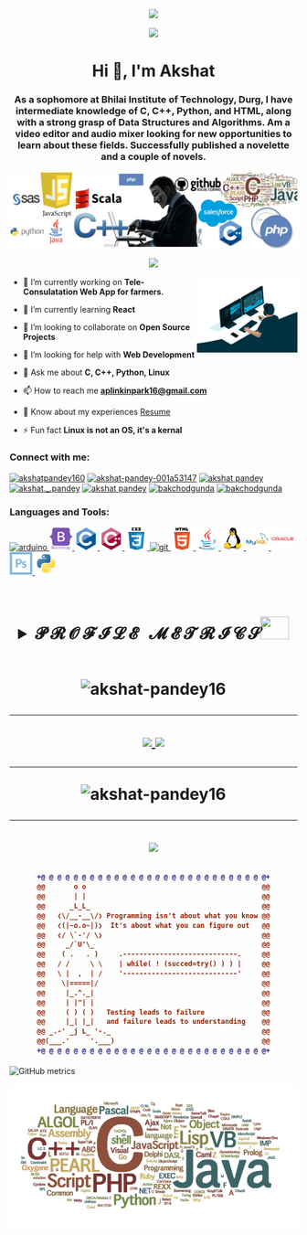 <p align="center">
<img src="https://readme-typing-svg.herokuapp.com?font=Architects+Daughter&color=%2379A500&size=40&duration=3000&center=true&lines=Hello+Everybody">
<p align="center">
<img src="https://media.giphy.com/media/QLKSt3wQqlj7a/giphy.gif">
<h1 align="center">Hi 👋, I'm Akshat</h1>
<h3 align="center">As a sophomore at Bhilai Institute of Technology, Durg, I have intermediate knowledge of C, C++, Python, and HTML, along with a strong grasp of Data Structures and Algorithms. Am a video editor and audio mixer looking for new opportunities to learn about these fields. Successfully published a novelette and a couple of novels.</h3>

![A newbie coder](https://github.com/Akshat-Pandey16/Akshat-Pandey16/blob/main/banner.png)

<p align="center">
<img src="https://komarev.com/ghpvc/?username=Akshat-Pandey16&color=0E9C47&style=for-the-badge">

<a href="https://github.com/Akshat-Pandey16"><img width="35%" align="right" alt="Akshat" src="https://github.com/Akshat-Pandey16/Akshat-Pandey16/blob/main/coder.gif" /></a>

- 🔭 I’m currently working on **Tele-Consulatation Web App for farmers.**

- 🌱 I’m currently learning **React**

- 👯 I’m looking to collaborate on **Open Source Projects**

- 🤝 I’m looking for help with **Web Development**

- 💬 Ask me about **C, C++, Python, Linux**

- 📫 How to reach me **aplinkinpark16@gmail.com**

- 📄 Know about my experiences [Resume](https://github.com/Akshat-Pandey16/Akshat-Pandey16.github.io/blob/main/resume/Akshat%20Pandey%20Main%20Resume.pdf)

- ⚡ Fun fact **Linux is not an OS, it's a kernal**

<h3 align="left">Connect with me:</h3>
<p align="left">
<a href="https://twitter.com/akshatpandey160" target="blank"><img align="center" src="https://raw.githubusercontent.com/rahuldkjain/github-profile-readme-generator/master/src/images/icons/Social/twitter.svg" alt="akshatpandey160" height="30" width="40" /></a>
<a href="https://linkedin.com/in/akshat-pandey-001a53147" target="blank"><img align="center" src="https://raw.githubusercontent.com/rahuldkjain/github-profile-readme-generator/master/src/images/icons/Social/linked-in-alt.svg" alt="akshat-pandey-001a53147" height="30" width="40" /></a>
<a href="https://fb.com/akshat pandey" target="blank"><img align="center" src="https://raw.githubusercontent.com/rahuldkjain/github-profile-readme-generator/master/src/images/icons/Social/facebook.svg" alt="akshat pandey" height="30" width="40" /></a>
<a href="https://instagram.com/akshat._.pandey" target="blank"><img align="center" src="https://raw.githubusercontent.com/rahuldkjain/github-profile-readme-generator/master/src/images/icons/Social/instagram.svg" alt="akshat._.pandey" height="30" width="40" /></a>
<a href="https://www.youtube.com/c/akshat pandey" target="blank"><img align="center" src="https://raw.githubusercontent.com/rahuldkjain/github-profile-readme-generator/master/src/images/icons/Social/youtube.svg" alt="akshat pandey" height="30" width="40" /></a>
<a href="https://www.hackerrank.com/bakchodgunda" target="blank"><img align="center" src="https://raw.githubusercontent.com/rahuldkjain/github-profile-readme-generator/master/src/images/icons/Social/hackerrank.svg" alt="bakchodgunda" height="30" width="40" /></a>
<a href="https://www.leetcode.com/bakchodgunda" target="blank"><img align="center" src="https://raw.githubusercontent.com/rahuldkjain/github-profile-readme-generator/master/src/images/icons/Social/leet-code.svg" alt="bakchodgunda" height="30" width="40" /></a>
</p>

<h3 align="left">Languages and Tools:</h3>
<p align="left"> <a href="https://www.arduino.cc/" target="_blank" rel="noreferrer"> <img src="https://cdn.worldvectorlogo.com/logos/arduino-1.svg" alt="arduino" width="40" height="40"/> </a> <a href="https://getbootstrap.com" target="_blank" rel="noreferrer"> <img src="https://raw.githubusercontent.com/devicons/devicon/master/icons/bootstrap/bootstrap-plain-wordmark.svg" alt="bootstrap" width="40" height="40"/> </a> <a href="https://www.cprogramming.com/" target="_blank" rel="noreferrer"> <img src="https://raw.githubusercontent.com/devicons/devicon/master/icons/c/c-original.svg" alt="c" width="40" height="40"/> </a> <a href="https://www.w3schools.com/cpp/" target="_blank" rel="noreferrer"> <img src="https://raw.githubusercontent.com/devicons/devicon/master/icons/cplusplus/cplusplus-original.svg" alt="cplusplus" width="40" height="40"/> </a> <a href="https://www.w3schools.com/css/" target="_blank" rel="noreferrer"> <img src="https://raw.githubusercontent.com/devicons/devicon/master/icons/css3/css3-original-wordmark.svg" alt="css3" width="40" height="40"/> </a> <a href="https://git-scm.com/" target="_blank" rel="noreferrer"> <img src="https://www.vectorlogo.zone/logos/git-scm/git-scm-icon.svg" alt="git" width="40" height="40"/> </a> <a href="https://www.w3.org/html/" target="_blank" rel="noreferrer"> <img src="https://raw.githubusercontent.com/devicons/devicon/master/icons/html5/html5-original-wordmark.svg" alt="html5" width="40" height="40"/> </a> <a href="https://www.java.com" target="_blank" rel="noreferrer"> <img src="https://raw.githubusercontent.com/devicons/devicon/master/icons/java/java-original.svg" alt="java" width="40" height="40"/> </a> <a href="https://www.linux.org/" target="_blank" rel="noreferrer"> <img src="https://raw.githubusercontent.com/devicons/devicon/master/icons/linux/linux-original.svg" alt="linux" width="40" height="40"/> </a> <a href="https://www.mysql.com/" target="_blank" rel="noreferrer"> <img src="https://raw.githubusercontent.com/devicons/devicon/master/icons/mysql/mysql-original-wordmark.svg" alt="mysql" width="40" height="40"/> </a> <a href="https://www.oracle.com/" target="_blank" rel="noreferrer"> <img src="https://raw.githubusercontent.com/devicons/devicon/master/icons/oracle/oracle-original.svg" alt="oracle" width="40" height="40"/> </a> <a href="https://www.photoshop.com/en" target="_blank" rel="noreferrer"> <img src="https://raw.githubusercontent.com/devicons/devicon/master/icons/photoshop/photoshop-line.svg" alt="photoshop" width="40" height="40"/> </a> <a href="https://www.python.org" target="_blank" rel="noreferrer"> <img src="https://raw.githubusercontent.com/devicons/devicon/master/icons/python/python-original.svg" alt="python" width="40" height="40"/> </a> </p>
<p>&nbsp;</p>
  <h1 align="center">
  <details><summary><b>𝓟&nbsp;𝓡&nbsp;𝓞&nbsp;𝓕&nbsp;𝓘&nbsp;𝓛&nbsp;𝓔&nbsp;&nbsp; 𝓜&nbsp;𝓔&nbsp;𝓣&nbsp;𝓡&nbsp;𝓘&nbsp;𝓒&nbsp;𝓢<img src="https://media.giphy.com/media/mBYkXvLxkHZFmqBHIC/giphy.gif" width=50px height=40px></b></summary></details><br></p>

<p align="cnter"><img src="https://github-profile-trophy.vercel.app/?username=akshat-pandey16&theme=algolia&row=2" alt="akshat-pandey16" /></a> </p>
<hr>
  <p align="center">
  <a href="https://github.com/Akshat-Pandey16">
    <img width="65%" src="https://github-readme-stats.vercel.app/api?username=Akshat-Pandey16&show_icons=true&theme=algolia" />
    <img width="27%" src="https://github-readme-stats.vercel.app/api/top-langs/?username=Akshat-Pandey16&count_private=true&theme=algolia" />
  </a>
  </p>

<hr>
<p><img align="center" src="https://github-readme-streak-stats.herokuapp.com/?user=akshat-pandey16&theme=algolia" alt="akshat-pandey16" /></p>
<hr>
<p align="center">
<img src="https://intense-river-40395.herokuapp.com/graph?username=Akshat-Pandey16&theme=react-dark&custom_title=~%20~%20~%20Akshat's%20Profile%20Contribution%20Graph%20~%20~%20~&hide_border=true&color=00d668&line=00d668&point=8b007e" width="100%">


<h4 align="center"> 

 ```diff
+@ @ @ @ @ @ @ @ @ @ @ @ @ @ @ @ @ @ @ @ @ @ @ @ @ @ @ @+
@@       o o                                           @@
@@       | |                                           @@
@@      _L_L_                                          @@
@@   ❮\/__-__\/❯ Programming isn't about what you know @@
@@   ❮(|~o.o~|)❯  It's about what you can figure out   @@
@@   ❮/ \`-'/ \❯                                       @@
@@     _/`U'\_                                         @@
@@    ( .   . )     .----------------------------.     @@
@@   / /     \ \    | while( ! (succed=try() ) ) |     @@
@@   \ |  ,  | /    '----------------------------'     @@
@@    \|=====|/                                        @@
@@     |_.^._|                                         @@
@@     | |"| |                                         @@
@@     ( ) ( )   Testing leads to failure              @@
@@     |_| |_|   and failure leads to understanding    @@
@@ _.-' _j L_ '-._                                     @@
@@(___.'     '.___)                                    @@
+@ @ @ @ @ @ @ @ @ @ @ @ @ @ @ @ @ @ @ @ @ @ @ @ @ @ @ @+
```
</h4>

![GitHub metrics](https://metrics.lecoq.io/Akshat-Pandey16)  

![A newbie coder](https://github.com/Akshat-Pandey16/Akshat-Pandey16/blob/main/lower.png)

